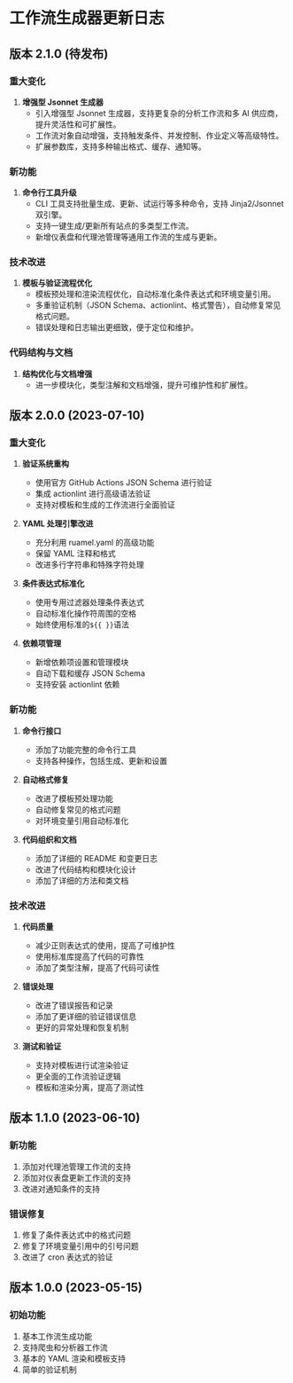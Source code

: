 # 工作流生成器更新日志

## 版本 2.1.0 (待发布)

### 重大变化

1. **增强型 Jsonnet 生成器**
   - 引入增强型 Jsonnet 生成器，支持更复杂的分析工作流和多 AI 供应商，提升灵活性和可扩展性。
   - 工作流对象自动增强，支持触发条件、并发控制、作业定义等高级特性。
   - 扩展参数库，支持多种输出格式、缓存、通知等。

### 新功能

1. **命令行工具升级**
   - CLI 工具支持批量生成、更新、试运行等多种命令，支持 Jinja2/Jsonnet 双引擎。
   - 支持一键生成/更新所有站点的多类型工作流。
   - 新增仪表盘和代理池管理等通用工作流的生成与更新。

### 技术改进

1. **模板与验证流程优化**
   - 模板预处理和渲染流程优化，自动标准化条件表达式和环境变量引用。
   - 多重验证机制（JSON Schema、actionlint、格式警告），自动修复常见格式问题。
   - 错误处理和日志输出更细致，便于定位和维护。

### 代码结构与文档

1. **结构优化与文档增强**
   - 进一步模块化，类型注解和文档增强，提升可维护性和扩展性。

## 版本 2.0.0 (2023-07-10)

### 重大变化

1. **验证系统重构**

   - 使用官方 GitHub Actions JSON Schema 进行验证
   - 集成 actionlint 进行高级语法验证
   - 支持对模板和生成的工作流进行全面验证

2. **YAML 处理引擎改进**

   - 充分利用 ruamel.yaml 的高级功能
   - 保留 YAML 注释和格式
   - 改进多行字符串和特殊字符处理

3. **条件表达式标准化**

   - 使用专用过滤器处理条件表达式
   - 自动标准化操作符周围的空格
   - 始终使用标准的`${{ }}`语法

4. **依赖项管理**
   - 新增依赖项设置和管理模块
   - 自动下载和缓存 JSON Schema
   - 支持安装 actionlint 依赖

### 新功能

1. **命令行接口**

   - 添加了功能完整的命令行工具
   - 支持各种操作，包括生成、更新和设置

2. **自动格式修复**

   - 改进了模板预处理功能
   - 自动修复常见的格式问题
   - 对环境变量引用自动标准化

3. **代码组织和文档**
   - 添加了详细的 README 和变更日志
   - 改进了代码结构和模块化设计
   - 添加了详细的方法和类文档

### 技术改进

1. **代码质量**

   - 减少正则表达式的使用，提高了可维护性
   - 使用标准库提高了代码的可靠性
   - 添加了类型注解，提高了代码可读性

2. **错误处理**

   - 改进了错误报告和记录
   - 添加了更详细的验证错误信息
   - 更好的异常处理和恢复机制

3. **测试和验证**
   - 支持对模板进行试渲染验证
   - 更全面的工作流验证逻辑
   - 模板和渲染分离，提高了测试性

## 版本 1.1.0 (2023-06-10)

### 新功能

1. 添加对代理池管理工作流的支持
2. 添加对仪表盘更新工作流的支持
3. 改进对通知条件的支持

### 错误修复

1. 修复了条件表达式中的格式问题
2. 修复了环境变量引用中的引号问题
3. 改进了 cron 表达式的验证

## 版本 1.0.0 (2023-05-15)

### 初始功能

1. 基本工作流生成功能
2. 支持爬虫和分析器工作流
3. 基本的 YAML 渲染和模板支持
4. 简单的验证机制
